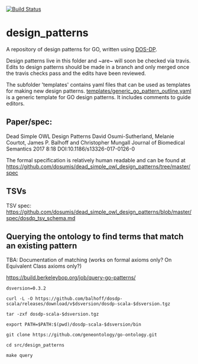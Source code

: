 [![Build Status](https://travis-ci.org/geneontology/design_patterns.svg?branch=master)](https://travis-ci.org/geneontology/design_patterns)


# design_patterns

A repository of design patterns for GO, written using [DOS-DP](https://github.com/dosumis/dead_simple_owl_design_patterns).

Design patterns live in this folder and ~are~ will soon be checked via travis. Edits to design patterns should be made in a branch and only merged once the travis checks pass and the edits have been reviewed.

The subfolder 'templates' contains yaml files that can be used as templates for making new design patterns.  [templates/generic_go_pattern_outline.yaml](templates/generic_go_pattern_outline.yaml) is a generic template for GO design patterns.  It includes comments to guide editors.

## Paper/spec: 

Dead Simple OWL Design Patterns David Osumi-Sutherland, Melanie Courtot, James P. Balhoff and Christopher Mungall Journal of Biomedical Semantics 2017 8:18 DOI:10.1186/s13326-017-0126-0

The formal specification is relatively human readable and can be found at https://github.com/dosumis/dead_simple_owl_design_patterns/tree/master/spec

## TSVs

TSV spec: https://github.com/dosumis/dead_simple_owl_design_patterns/blob/master/spec/dosdp_tsv_schema.md

## Querying the ontology to find terms that match an existing pattern

TBA: Documentation of matching (works on formal axioms only?  On Equivalent Class axioms only?)

https://build.berkeleybop.org/job/query-go-patterns/

```
dsversion=0.3.2

curl -L -O https://github.com/balhoff/dosdp-scala/releases/download/v$dsversion/dosdp-scala-$dsversion.tgz

tar -zxf dosdp-scala-$dsversion.tgz

export PATH=$PATH:$(pwd)/dosdp-scala-$dsversion/bin

git clone https://github.com/geneontology/go-ontology.git

cd src/design_patterns

make query
```
